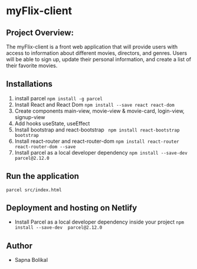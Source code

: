 # myFlix-client

## Project Overview:
The myFlix-client is a front web application that will provide users with access to information about different movies, directors, and genres. Users will be able to sign up, update their
personal information, and create a list of their favorite movies.

## Installations
1.  install parcel
    `npm install -g parcel`
2.  Install React and React Dom
    `npm install --save react react-dom`
3.  Create components
    main-view, movie-view & movie-card, login-view, signup-view
5.  Add hooks
    useState, useEffect    
6.  Install bootstrap and react-bootstrap
   ` npm install react-bootstrap bootstrap`
7.  Install react-router and react-router-dom
    `npm install react-router react-router-dom --save`
9.  Install parcel as a local developer dependency
    `npm install --save-dev parcel@2.12.0`

## Run the application
`parcel src/index.html`

## Deployment and hosting on Netlify
- Install Parcel as a local developer dependency inside your project
`npm install --save-dev  parcel@2.12.0`

## Author
- Sapna Bolikal
 